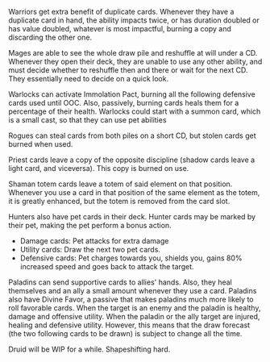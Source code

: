 Warriors get extra benefit of duplicate cards. Whenever they have a duplicate card in hand, the ability impacts twice, or has duration doubled or has value doubled, whatever is most impactful, burning a copy and discarding the other one.

Mages are able to see the whole draw pile and reshuffle at will under a CD. Whenever they open their deck, they are unable to use any other ability, and must decide whether to reshuffle then and there or wait for the next CD. They essentially need to decide on a quick look.

Warlocks can activate Immolation Pact, burning all the following defensive cards used until OOC. Also, passively, burning cards heals them for a percentage of their health.
Warlocks could start with a summon card, which is a small cast, so that they can use pet abilities


Rogues can steal cards from both piles on a short CD, but stolen cards get burned when used.

Priest cards leave a copy of the opposite discipline (shadow cards leave a light card, and viceversa). This copy is burned on use.

Shaman totem cards leave a totem of said element on that position. Whenever you use a card in that position of the same element as the totem, it is greatly enhanced, but the totem is removed from the card slot.

Hunters also have pet cards in their deck. Hunter cards may be marked by their pet, making the pet perform a bonus action.
- Damage cards: Pet attacks for extra damage
- Utility cards: Draw the next two pet cards.
- Defensive cards: Pet charges towards you, shields you, gains 80% increased speed and goes back to attack the target.

Paladins can send supportive cards to allies' hands. Also, they heal themselves and an ally a small amount whenever they use a card. 
Paladins also have Divine Favor, a passive that makes paladins much more likely to roll favorable cards. When the target is an enemy and the paladin is healthy, damage and offensive utility. When the paladin or the ally target are injured, healing and defensive utility. However, this means that the draw forecast (the two following cards to be drawn) is subject to change all the time.


Druid will be WIP for a while. Shapeshifting hard.



